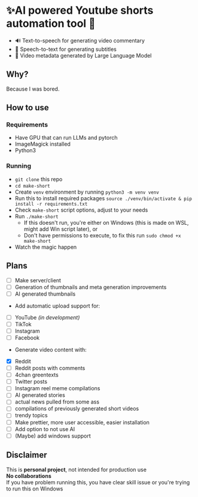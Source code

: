 # ✨AI powered Youtube shorts automation tool 🤖
- 🔊 Text-to-speech for generating video commentary
- 💬 Speech-to-text for generating subtitles
- 🎥 Video metadata generated by Large Language Model

## Why?
Because I was bored.

## How to use
### Requirements
- Have GPU that can run LLMs and pytorch
- ImageMagick installed
- Python3

### Running
- `git clone` this repo
- `cd make-short`
- Create `venv` environment by running `python3 -m venv venv`
- Run this to install required packages `source ./venv/bin/activate & pip install -r requirements.txt`
- Check `make-short` script options, adjust to your needs
- Run `./make-short`
    - If this doesn't run, you're either on Windows (this is made on WSL, might add Win script later), or
    - Don't have permissions to execute, to fix this run `sudo chmod +x make-short`
- Watch the magic happen

## Plans
- [ ] Make server/client
- [ ] Generation of thumbnails and meta generation improvements
- [ ] AI generated thumbnails
- Add automatic upload support for:
- [ ] YouTube *(in development)*
- [ ] TikTok
- [ ] Instagram
- [ ] Facebook
- Generate video content with:
- [x] Reddit
- [ ] Reddit posts with comments
- [ ] 4chan greentexts
- [ ] Twitter posts
- [ ] Instagram reel meme compilations
- [ ] AI generated stories
- [ ] actual news pulled from some ass
- [ ] compilations of previously generated short videos
- [ ] trendy topics
- [ ] Make prettier, more user accessible, easier installation
- [ ] Add option to not use AI
- [ ] (Maybe) add windows support

## **Disclaimer**
This is **personal project**, not intended for production use<br/>
**No collaborations**<br/>
If you have problem running this, you have clear skill issue or you're trying to run this on Windows
